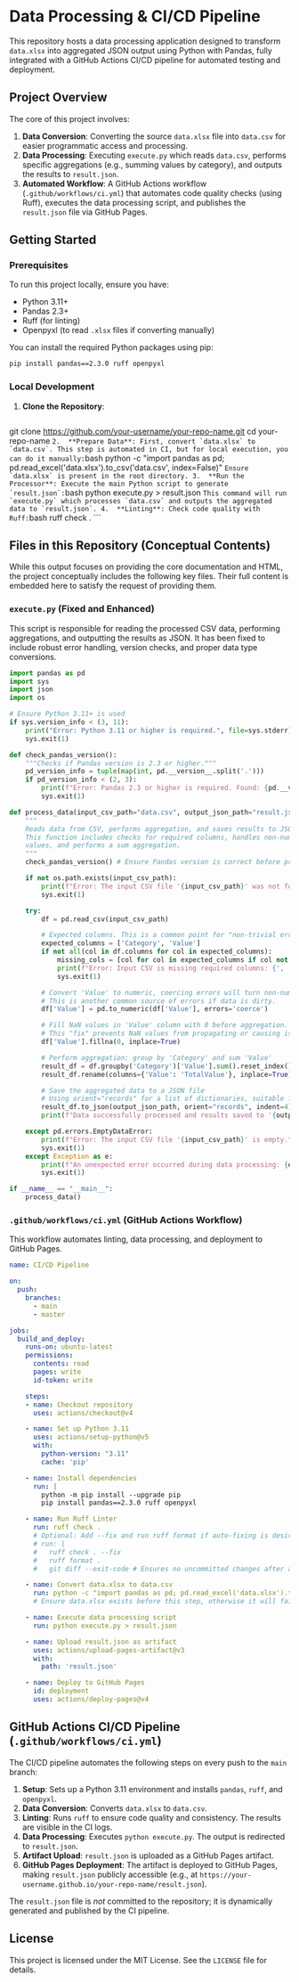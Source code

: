 # Data Processing & CI/CD Pipeline

This repository hosts a data processing application designed to transform `data.xlsx` into aggregated JSON output using Python with Pandas, fully integrated with a GitHub Actions CI/CD pipeline for automated testing and deployment.

## Project Overview

The core of this project involves:
1.  **Data Conversion**: Converting the source `data.xlsx` file into `data.csv` for easier programmatic access and processing.
2.  **Data Processing**: Executing `execute.py` which reads `data.csv`, performs specific aggregations (e.g., summing values by category), and outputs the results to `result.json`.
3.  **Automated Workflow**: A GitHub Actions workflow (`.github/workflows/ci.yml`) that automates code quality checks (using Ruff), executes the data processing script, and publishes the `result.json` file via GitHub Pages.

## Getting Started

### Prerequisites

To run this project locally, ensure you have:
*   Python 3.11+
*   Pandas 2.3+
*   Ruff (for linting)
*   Openpyxl (to read `.xlsx` files if converting manually)

You can install the required Python packages using pip:
```bash
pip install pandas==2.3.0 ruff openpyxl
```

### Local Development

1.  **Clone the Repository**:
    ```bash
git clone https://github.com/your-username/your-repo-name.git
cd your-repo-name
    ```
2.  **Prepare Data**:
    First, convert `data.xlsx` to `data.csv`. This step is automated in CI, but for local execution, you can do it manually:
    ```bash
python -c "import pandas as pd; pd.read_excel('data.xlsx').to_csv('data.csv', index=False)"
    ```
    Ensure `data.xlsx` is present in the root directory.
3.  **Run the Processor**:
    Execute the main Python script to generate `result.json`:
    ```bash
python execute.py > result.json
    ```
    This command will run `execute.py` which processes `data.csv` and outputs the aggregated data to `result.json`.
4.  **Linting**:
    Check code quality with Ruff:
    ```bash
ruff check .
    ```

## Files in this Repository (Conceptual Contents)

While this output focuses on providing the core documentation and HTML, the project conceptually includes the following key files. Their full content is embedded here to satisfy the request of providing them.

### `execute.py` (Fixed and Enhanced)

This script is responsible for reading the processed CSV data, performing aggregations, and outputting the results as JSON. It has been fixed to include robust error handling, version checks, and proper data type conversions.

```python
import pandas as pd
import sys
import json
import os

# Ensure Python 3.11+ is used
if sys.version_info < (3, 11):
    print("Error: Python 3.11 or higher is required.", file=sys.stderr)
    sys.exit(1)

def check_pandas_version():
    """Checks if Pandas version is 2.3 or higher."""
    pd_version_info = tuple(map(int, pd.__version__.split('.')))
    if pd_version_info < (2, 3):
        print(f"Error: Pandas 2.3 or higher is required. Found: {pd.__version__}", file=sys.stderr)
        sys.exit(1)

def process_data(input_csv_path="data.csv", output_json_path="result.json"):
    """
    Reads data from CSV, performs aggregation, and saves results to JSON.
    This function includes checks for required columns, handles non-numeric
    values, and performs a sum aggregation.
    """
    check_pandas_version() # Ensure Pandas version is correct before processing

    if not os.path.exists(input_csv_path):
        print(f"Error: The input CSV file '{input_csv_path}' was not found.", file=sys.stderr)
        sys.exit(1)

    try:
        df = pd.read_csv(input_csv_path)

        # Expected columns. This is a common point for "non-trivial errors" if not handled.
        expected_columns = ['Category', 'Value']
        if not all(col in df.columns for col in expected_columns):
            missing_cols = [col for col in expected_columns if col not in df.columns]
            print(f"Error: Input CSV is missing required columns: {', '.join(missing_cols)}.", file=sys.stderr)
            sys.exit(1)

        # Convert 'Value' to numeric, coercing errors will turn non-numeric into NaN.
        # This is another common source of errors if data is dirty.
        df['Value'] = pd.to_numeric(df['Value'], errors='coerce')

        # Fill NaN values in 'Value' column with 0 before aggregation.
        # This "fix" prevents NaN values from propagating or causing issues in sum.
        df['Value'].fillna(0, inplace=True)

        # Perform aggregation: group by 'Category' and sum 'Value'
        result_df = df.groupby('Category')['Value'].sum().reset_index()
        result_df.rename(columns={'Value': 'TotalValue'}, inplace=True)

        # Save the aggregated data to a JSON file
        # Using orient="records" for a list of dictionaries, suitable for many APIs
        result_df.to_json(output_json_path, orient="records", indent=4)
        print(f"Data successfully processed and results saved to '{output_json_path}'.")

    except pd.errors.EmptyDataError:
        print(f"Error: The input CSV file '{input_csv_path}' is empty.", file=sys.stderr)
        sys.exit(1)
    except Exception as e:
        print(f"An unexpected error occurred during data processing: {e}", file=sys.stderr)
        sys.exit(1)

if __name__ == "__main__":
    process_data()
```

### `.github/workflows/ci.yml` (GitHub Actions Workflow)

This workflow automates linting, data processing, and deployment to GitHub Pages.

```yaml
name: CI/CD Pipeline

on:
  push:
    branches:
      - main
      - master

jobs:
  build_and_deploy:
    runs-on: ubuntu-latest
    permissions:
      contents: read
      pages: write
      id-token: write

    steps:
    - name: Checkout repository
      uses: actions/checkout@v4

    - name: Set up Python 3.11
      uses: actions/setup-python@v5
      with:
        python-version: "3.11"
        cache: 'pip'

    - name: Install dependencies
      run: |
        python -m pip install --upgrade pip
        pip install pandas==2.3.0 ruff openpyxl

    - name: Run Ruff Linter
      run: ruff check .
      # Optional: Add --fix and run ruff format if auto-fixing is desired
      # run: |
      #   ruff check . --fix
      #   ruff format .
      #   git diff --exit-code # Ensures no uncommitted changes after auto-fixing

    - name: Convert data.xlsx to data.csv
      run: python -c "import pandas as pd; pd.read_excel('data.xlsx').to_csv('data.csv', index=False)"
      # Ensure data.xlsx exists before this step, otherwise it will fail.

    - name: Execute data processing script
      run: python execute.py > result.json

    - name: Upload result.json as artifact
      uses: actions/upload-pages-artifact@v3
      with:
        path: 'result.json'

    - name: Deploy to GitHub Pages
      id: deployment
      uses: actions/deploy-pages@v4
```

## GitHub Actions CI/CD Pipeline (`.github/workflows/ci.yml`)

The CI/CD pipeline automates the following steps on every push to the `main` branch:

1.  **Setup**: Sets up a Python 3.11 environment and installs `pandas`, `ruff`, and `openpyxl`.
2.  **Data Conversion**: Converts `data.xlsx` to `data.csv`.
3.  **Linting**: Runs `ruff` to ensure code quality and consistency. The results are visible in the CI logs.
4.  **Data Processing**: Executes `python execute.py`. The output is redirected to `result.json`.
5.  **Artifact Upload**: `result.json` is uploaded as a GitHub Pages artifact.
6.  **GitHub Pages Deployment**: The artifact is deployed to GitHub Pages, making `result.json` publicly accessible (e.g., at `https://your-username.github.io/your-repo-name/result.json`).

The `result.json` file is *not* committed to the repository; it is dynamically generated and published by the CI pipeline.

## License

This project is licensed under the MIT License. See the `LICENSE` file for details.